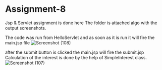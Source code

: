 # Assignment-8
Jsp & Servlet assignment is done here
The folder is attached algo with the output screenshots.

The code was run from HelloServlet and as soon as it is run it will fire the main.jsp file
![Screenshot (108)](https://user-images.githubusercontent.com/68680320/218266389-1a3a5149-3ba1-41fc-a57f-fbc1834e2823.png)

after the submit button is clicked the main.jsp will fire the submit.jsp
Calculation of the interest is done by the help of SimpleInterest class.
![Screenshot (107)](https://user-images.githubusercontent.com/68680320/218266379-5cbde897-5ccf-4137-8203-b2643096b82d.png)
